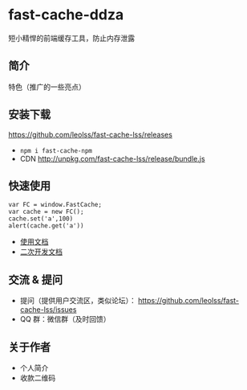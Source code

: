 # fast-cache-ddza

短小精悍的前端缓存工具，防止内存泄露


## 简介

特色（推广的一些亮点）


## 安装下载

https://github.com/leolss/fast-cache-lss/releases
- `npm i fast-cache-npm`
- CDN http://unpkg.com/fast-cache-lss/release/bundle.js

## 快速使用

```
var FC = window.FastCache;
var cache = new FC();
cache.set('a',100)
alert(cache.get('a'))
```

- [使用文档](./doc/use/README.md)
- [二次开发文档](./doc/dev/README.md)


## 交流 & 提问

- 提问（提供用户交流区，类似论坛）： https://github.com/leolss/fast-cache-lss/issues
- QQ 群：微信群（及时回馈） 

## 关于作者

- 个人简介
- 收款二维码
